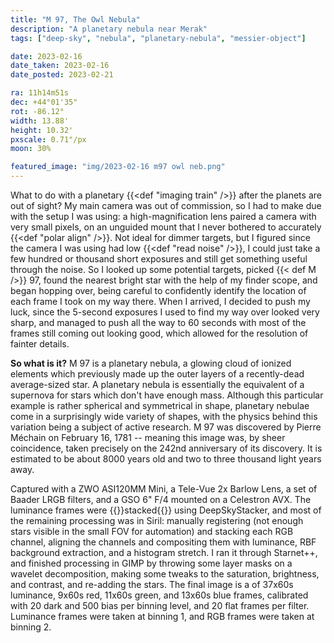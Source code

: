 ```yaml
---
title: "M 97, The Owl Nebula"
description: "A planetary nebula near Merak"
tags: ["deep-sky", "nebula", "planetary-nebula", "messier-object"]

date: 2023-02-16
date_taken: 2023-02-16
date_posted: 2023-02-21

ra: 11h14m51s
dec: +44°01'35"
rot: -86.12°
width: 13.88'
height: 10.32'
pxscale: 0.71"/px
moon: 30%

featured_image: "img/2023-02-16 m97 owl neb.png"
---
```


What to do with a planetary {{<def "imaging train" />}} after the planets are out of sight? My main camera was out of commission, so I had to make due with the setup I was using: a high-magnification lens paired a camera with very small pixels, on an unguided mount that I never bothered to accurately {{<def "polar align" />}}. Not ideal for dimmer targets, but I figured since the camera I was using had low {{<def "read noise" />}}, I could just take a few hundred or thousand short exposures and still get something useful through the noise. So I looked up some potential targets, picked {{< def M />}} 97, found the nearest bright star with the help of my finder scope, and began hopping over, being careful to confidently identify the location of each frame I took on my way there. When I arrived, I decided to push my luck, since the 5-second exposures I used to find my way over looked very sharp, and managed to push all the way to 60 seconds with most of the frames still coming out looking good, which allowed for the resolution of fainter details.

**So what is it?** M 97 is a planetary nebula, a glowing cloud of ionized elements which previously made up the outer layers of a recently-dead average-sized star. A planetary nebula is essentially the equivalent of a supernova for stars which don't have enough mass. Although this particular example is rather spherical and symmetrical in shape, planetary nebulae come in a surprisingly wide variety of shapes, with the physics behind this variation being a subject of active research. M 97 was discovered by Pierre Méchain on February 16, 1781 -- meaning this image was, by sheer coincidence, taken precisely on the 242nd anniversary of its discovery. It is estimated to be about 8000 years old and two to three thousand light years away.

Captured with a ZWO ASI120MM Mini, a Tele-Vue 2x Barlow Lens, a set of Baader LRGB filters, and a GSO 6" F/4 mounted on a Celestron AVX. The luminance frames were {{<def stack>}}stacked{{</def>}} using DeepSkyStacker, and most of the remaining processing was in Siril: manually registering (not enough stars visible in the small FOV for automation) and stacking each RGB channel, aligning the channels and compositing them with luminance, RBF background extraction, and a histogram stretch. I ran it through Starnet++, and finished processing in GIMP by throwing some layer masks on a wavelet decomposition, making some tweaks to the saturation, brightness, and contrast, and re-adding the stars. The final image is a of 37x60s luminance, 9x60s red, 11x60s green, and 13x60s blue frames, calibrated with 20 dark and 500 bias per binning level, and 20 flat frames per filter. Luminance frames were taken at binning 1, and RGB frames were taken at binning 2.